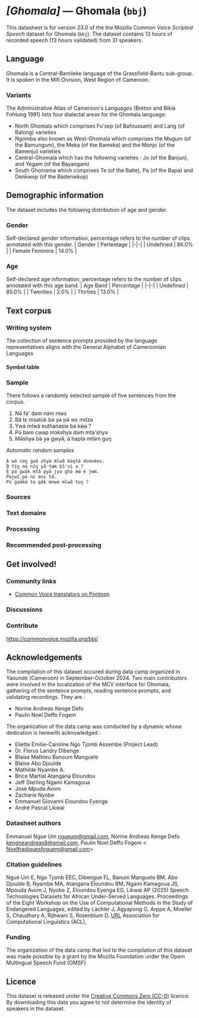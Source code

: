 # *[Ghomala]* &mdash; Ghomala (`bbj`)
This datasheet is for version 23.0 of the the Mozilla Common Voice *Scripted Speech* dataset 
for Ghomala (`bbj`). The dataset contains 13 hours of recorded
speech (13 hours validated) from 31 speakers.

## Language
Ghomala is a Central-Bamileke language of the Grassfield-Bantu sub-group. It is spoken in the Mifi Division, West Region of Cameroon.
<!-- {{LANGUAGE_DESCRIPTION}} -->
<!-- Provide a brief (1-2 paragraph) description of your language -->

### Variants
The Administrative Atlas of Cameroon's Languages (Breton and Bikia Fohtung 1991) lists four dialectal areas for the Ghomala language:
- North Ghomala which comprises Fu'sep (of Bafoussam) and Lang (of Balong) varieties
- Ngomba also known as West-Ghomala which comprises the Mugum (of the Bamungum), the Meka (of the Bameka) and the Monjo (of the Bamenju) varieties
- Central-Ghomala which has the following varieties : Jo (of the Banjun), and Yegam (of the Bayangam)
- South Ghomama which comprises Te (of the Batie), Pa (of the Bapa) and Denkwop (of the Badenwkop)
<!-- {{VARIANT_DESCRIPTION}} -->
<!-- @ OPTIONAL @ -->
<!-- Describe the variants (MCV variants) of your language -->

## Demographic information
The dataset includes the following distribution of age and gender.
<!-- You can get a lot of the information in this section from https://analyzer.cv-toolbox.web.tr/browse -->

### Gender
Self-declared gender information, percentage refers to the number of clips annotated with this gender.
| Gender | Pertentage |
|-|-|
| Undefined | 86.0% |
| Female Feminine | 14.0% |
<!-- {{GENDER_TABLE}} -->
<!-- @ AUTOMATICALLY GENERATED @ -->
<!-- | Gender | Frequency |
|--------|-----------|
| male, masculine | ? |
| undeclared | ? |
| female, feminine | ? | -->

### Age
Self-declared age information, percentage refers to the number of clips annotated with this age band.
| Age Band | Percentage |
|-|-|
| Undefined | 85.0% |
| Twenties | 2.0% |
| Thirties | 13.0% |
<!-- {{AGE_TABLE}} -->
<!-- @ AUTOMATICALLY GENERATED @ -->
<!-- | Age band | Frequency |
|----------|-----------|
| teens | ? |
| twenties | ? |
| thirties | ? |
| fourties | ? |
| fifties | ? |
   ...if other age ranges are present in your data, add rows... -->

## Text corpus
<!-- {{TEXT_CORPUS_DESCRIPTION}} -->
<!-- @ OPTIONAL @ -->
<!-- An overview of the text corpus, with information such as average length (in characters and words) of validated sentences. -->

### Writing system
The collection of sentence prompts provided by the language representatives aligns with the General Alphabet of Cameroonian Languages
<!-- {{WRITING_SYSTEM_DESCRIPTION}} -->
<!-- @ OPTIONAL @ -->
<!-- A description of the writing system (or writing systems) used in the text corpus -->

#### Symbol table
<!-- {{ALPHABET_TABLE}} -->
<!-- @ OPTIONAL @ -->
<!-- If the writing system is alphabetic, you can include the valid alphabet here -->

### Sample
There follows a randomly selected sample of five sentences from the corpus.

1. Nə́ fa' dəm nám ntʉɔ
2. Bâ tɛ msətùk bə́ yə pə́ wɛ mdzə
3. Ywə́ mlwâ euthanasie bə́ kʉ́ʉ́ ?
4. Pú bəm cwəp mɔkshyə dəm mta'shyə
5. Mə̌shyə bə́ yə gwyə̌, á haptə mtə̀m guŋ

*Automatic random samples*

```
Á wə́ cəŋ gaə̂ zhyə́ mlwâ kə́ŋtə́ données.
Ó fíŋ nə́ níŋ yǎ tʉ́m bɔ̂'sì a ?
Ě pə́ gwák mtâ pyə́ jyə ghə̀ mʉ́ é jʉm.
Pəjwǐ pə́ nɛ́ msɛ tâ.
Pú gaə̂kə́ tə pák mnwə mlwâ tuŋ ?
```
<!-- {{SENTENCES_SAMPLE}} -->

### Sources
<!-- {{SOURCES_LIST}} -->
<!-- @ OPTIONAL @ -->
<!-- A list of sentence sources, can be curated to the top-N -->

### Text domains
<!-- {{TEXT_DOMAIN_DESCRIPTION}} -->
<!-- @ OPTIONAL @ -->
<!-- What text domains are represented in the corpus? -->

### Processing
<!-- {{PROCESSING_DESCRIPTION}} -->
<!-- @ OPTIONAL @ -->
<!-- How has the text data been processed -->

### Recommended post-processing
<!-- {{RECOMMENDED_POSTPROCESSING_DESCRIPTION}} -->
<!-- @ OPTIONAL @ -->
<!-- What should people do before they use the data, for example Unicode normalisation -->

## Get involved!

### Community links

* [Common Voice translators on Pontoon](https://pontoon.mozilla.org/bbj/common-voice/contributors/)
<!-- {{COMMUNITY_LINKS_LIST}} -->
<!-- @ OPTIONAL @ -->
<!-- Links to community chats / fora -->

### Discussions
<!-- {{DISCUSSION_LINKS_LIST}} -->
<!-- @ OPTIONAL @ -->
<!-- Any links to discussions, for example on Discourse or other fora or blogs can be included here -->

### Contribute
https://commonvoice.mozilla.org/bbj/
<!-- {{CONTRIBUTE_LINKS_LIST}} -->
<!-- Here you can include links for how to contribute to the dataset -->

## Acknowledgements
The compilation of this dataset occured during data camp organized in Yaoundé (Cameroon) in September-October 2024. Two main contributors were involved in the localization of the MCV interface for Ghomala, gathering of the sentence prompts, reading sentence prompts, and validating recordings. They are :
- Norine Andreas Kenge Defo
- Paulin Noel Deffo Fogem

The organization of the data camp was conducted by a dynamic whose dedication is herewith acknowledged :
- Eliette Emilie-Caroline Ngo Tjomb Assembe (Project Lead)
- Dr. Florus Landry Dibenge
- Blaise Mathieu Banoum Manguele
- Blaise Abo Djoulde
- Mathilde Nyambe A.
- Brice Martial Atangana Eloundou
- Jeff Sterling Ngami Kamagoua
- José Mpuda Avom
- Zacharie Nyobe
- Emmanuel Giovanni Eloundou Eyenga
- André Pascal Likwai

### Datasheet authors
Emmanuel Ngue Um <ngueum@gmail.com>, Norine Andreas Kenge Defo <kengneandreas8@gmail.com>, Paulin Noel Deffo Fogem < Noelfradiquesfoguem@gmail.com>
<!-- {{DATASHEET_AUTHORS_LIST}} -->
<!-- A list in the format of: Your Name <email@email.com> -->

### Citation guidelines
Ngué Um E, Ngo Tjomb EEC, Dibengue FL, Banum Manguele BM, Abo Djoulde B, Nyambe MA, Atangana Eloundou BM, Ngami Kamagoua JS, Mpouda Avom J, Nyobe Z, Eloundou Eyenga EG, Likwai AP (2025) Speech Technologies Datasets for African Under-Served Languages. Proceedings of the Eight Workshop on the Use of Computational Methods in the Study of Endangered Languages, edited by Lachler J, Agyapong G, Arppe A, Moeller S, Chaudhary A, Rijhwani S, Rosenblum D. [URL](https://aclanthology.org/2025.computel-main.pdf) 
Association for Computational Linguistics (ACL),
<!-- {{CITATION_DESCRIPTION}} -->
<!-- @ OPTIONAL @ -->
<!-- If you published a paper and would like people to cite it, you can include the BiBTeX here -->

### Funding
The organization of the data camp that led to the compilation of this dataset was made possible by a grant by the Mozilla Foundation under the Opem Multingual Speech Fund (OMSF)
<!-- {{FUNDING_DESCRIPTION}} -->
<!-- @ OPTIONAL @ -->
<!-- If you received any funding, you can include the acknowledgement here -->

## Licence
This dataset is released under the [Creative Commons Zero (CC-0)](https://creativecommons.org/public-domain/cc0/) licence. By downloading this data
you agree to not determine the identity of speakers in the dataset.
